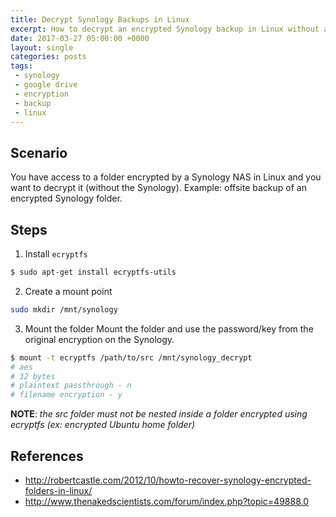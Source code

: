 ```yaml
---
title: Decrypt Synology Backups in Linux
excerpt: How to decrypt an encrypted Synology backup in Linux without access to the Synology NAS.
date: 2017-03-27 05:00:00 +0000
layout: single
categories: posts
tags:
 - synology
 - google drive
 - encryption
 - backup
 - linux
---
```

## Scenario

You have access to a folder encrypted by a Synology NAS in Linux and you want to decrypt it (without the Synology). Example: offsite backup of an encrypted Synology folder.

## Steps

1. Install `ecryptfs`
```bash
$ sudo apt-get install ecryptfs-utils
```

2. Create a mount point
```bash
sudo mkdir /mnt/synology
```

3. Mount the folder
Mount the folder and use the password/key from the original encryption on the Synology.
```bash
$ mount -t ecryptfs /path/to/src /mnt/synology_decrypt
# aes
# 32 bytes
# plaintext passthrough - n
# filename encryption - y
```
**NOTE**: _the src folder must not be nested inside a folder encrypted using ecryptfs (ex: encrypted Ubuntu home folder)_

## References

  * <http://robertcastle.com/2012/10/howto-recover-synology-encrypted-folders-in-linux/>
  * <http://www.thenakedscientists.com/forum/index.php?topic=49888.0>
